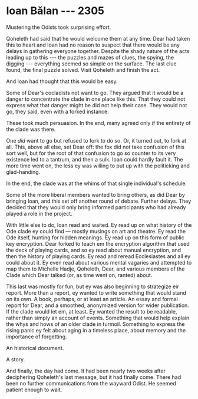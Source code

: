 # Ioan Bălan --- 2305

Mustering the Odists took surprising effort.

Qoheleth had said that he would welcome them at any time. Dear had taken this to heart and Ioan had no reason to suspect that there would be any delays in gathering everyone together. Despite the shady nature of the acts leading up to this --- the puzzles and mazes of clues, the spying, the digging --- everything seemed so simple on the surface. The last clue found, the final puzzle solved. Visit Qoheleth and finish the act. 

And Ioan had thought that this would be easy.

Some of Dear's cocladists not want to go. They argued that it would be a danger to concentrate the clade in one place like this. That they could not express what that danger might be did not help their case. They would not go, they said, even with a forked instance.

These took much persuasion. In the end, many agreed only if the entirety of the clade was there.

One *did* want to go but refused to fork to do so. Or, it turned out, to fork at all. This, above all else, set Dear off: the fox did not take confusion of this sort well, but for the root of that confusion to go so counter to its very existence led to a tantrum, and then a sulk. Ioan could hardly fault it. The more time went on, the less ey was willing to put up with the politicking and glad-handing.

In the end, the clade was at the whims of that single individual's schedule.

Some of the more liberal members wanted to bring others, as did Dear by bringing Ioan, and this set off another round of debate. Further delays. They decided that they would only bring informed participants who had already played a role in the project.

With little else to do, Ioan read and waited. Ey read up on what history of the Ode clade ey could find — mostly musings on art and theatre. Ey read the Ode itself, hunting for hidden meanings. Ey read up on this form of public key encryption. Dear forked to teach em the encryption algorithm that used the deck of playing cards, and so ey read about manual encryption, and then the history of playing cards. Ey read and reread Ecclesiastes and all ey could about it. Ey even read about various mental vagaries and attempted to map them to Michelle Hadje, Qoheleth, Dear, and various members of the Clade which Dear talked (or, as time went on, ranted) about.

This last was mostly for fun, but ey was also beginning to strategize eir report. More than a report, ey wanted to write something that would stand on its own. A book, perhaps, or at least an article. An essay and formal report for Dear, and a smoothed, anonymized version for wider publication. If the clade would let em, at least. Ey wanted the result to be readable, rather than simply an account of events. Something that would help explain the whys and hows of an older clade in turmoil. Something to express the rising panic ey felt about aging in a timeless place, about memory and the importance of forgetting.

An historical document.

A story.

And finally, the day had come. It had been nearly two weeks after deciphering Qoheleth's last message, but it had finally come. There had been no further communications from the wayward Odist. He seemed patient enough to wait.
